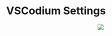 # VSCodium Settings

<div align="center" markdown=1 style="width:100%;height:100%;">
  
[![](https://vscodium.com/img/codium_cnl.svg)](https://vscodium.com/)

</div>
